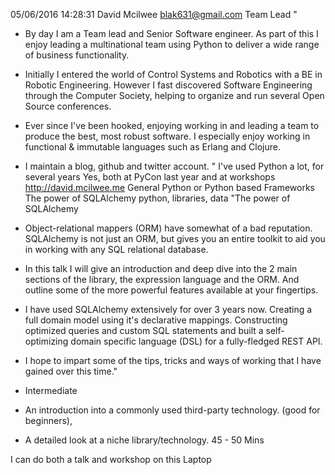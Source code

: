 05/06/2016 14:28:31	David Mcilwee	blak631@gmail.com	Team Lead	"

* By day I am a Team lead and Senior Software engineer. As part of this I enjoy leading a multinational team using Python to deliver a wide range of business functionality.

* Initially I entered the world of Control Systems and Robotics with a BE in Robotic Engineering. However I fast discovered Software Engineering through the Computer Society, helping to organize and run several Open Source conferences.

* Ever since I've been hooked, enjoying working in and leading a team to produce the best, most robust software. I especially enjoy working in functional & immutable languages such as Erlang and Clojure.

* I maintain a blog, github and twitter account.
"	I've used Python a lot, for several years	Yes, both at PyCon last year and at workshops	http://david.mcilwee.me	General Python or Python based Frameworks	The power of SQLAlchemy	python, libraries, data	"The power of SQLAlchemy

* Object-relational mappers (ORM) have somewhat of a bad reputation. SQLAlchemy is not just an ORM, but gives you an entire toolkit to aid you in working with any SQL relational database.

* In this talk I will give an introduction and deep dive into the 2 main sections of the library, the expression language and the ORM. And outline some of the more powerful features available at your fingertips.

* I have used SQLAlchemy extensively for over 3 years now. Creating a full domain model using it's declarative mappings. Constructing optimized queries and custom SQL statements and built a self-optimizing domain specific language (DSL) for a fully-fledged REST API.
* I hope to impart some of the tips, tricks and ways of working that I have gained over this time."	

* Intermediate	
* An introduction into a commonly used third-party technology. (good for beginners), 

* A detailed look at a niche library/technology.	45 - 50 Mins	

I can do both a talk and workshop on this	Laptop									
